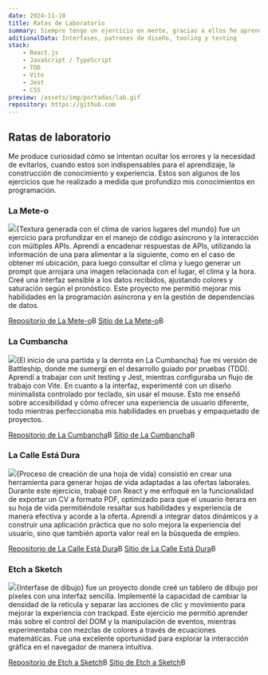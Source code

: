 ```yaml
---
date: 2024-11-10
title: Ratas de Laboratorio
summary: Siempre tengo un ejercicio en mente, gracias a ellos he aprendido desde trabajar con APIs y código asíncrono, hasta implementar TDD y sus pros y contras. Me han permitido visualizar y llevar a cabo el desarrollo de herramientas como generadores de documentos y tableros interactivos.
aditionalData: Interfases, patrones de diseño, tooling y testing
stack:
    - React.js
    - JavaScript / TypeScript
    - TDD
    - Vite
    - Jest
    - CSS
preview: /assets/img/portadas/lab.gif
repository: https://github.com
---
```


## Ratas de laboratorio

Me produce curiosidad cómo se intentan ocultar los errores y la necesidad de evitarlos, cuando estos son indispensables para el aprendizaje, la construcción de conocimiento y experiencia. Estos son algunos de los ejercicios que he realizado a medida que profundizo mis conocimientos en programación.

### La Mete-o

![](/assets/img/lab/lameteo.jpg){Textura generada con el clima de varios lugares del mundo}
fue un ejercicio para profundizar en el manejo de código asíncrono y la interacción con múltiples APIs. Aprendí a encadenar respuestas de APIs, utilizando la información de una para alimentar a la siguiente, como en el caso de obtener mi ubicación, para luego consultar el clima y luego generar un prompt que arrojara una imagen relacionada con el lugar, el clima y la hora. Creé una interfaz sensible a los datos recibidos, ajustando colores y saturación según el pronóstico. Este proyecto me permitió mejorar mis habilidades en la programación asíncrona y en la gestión de dependencias de datos.

[Repositorio de La Mete-o](https://github.com/dothedada/laMeteo)B
[Sitio de La Mete-o](https://dothedada.github.io/laMeteo/)B

### La Cumbancha

![](/assets/img/lab/lacumbancha.jpg){El inicio de una partida y la derrota en La Cumbancha}
fue mi versión de Battleship, donde me sumergí en el desarrollo guiado por pruebas (TDD). Aprendí a trabajar con unit testing y Jest, mientras configuraba un flujo de trabajo con Vite. En cuanto a la interfaz, experimenté con un diseño minimalista controlado por teclado, sin usar el mouse. Esto me enseñó sobre accesibilidad y cómo ofrecer una experiencia de usuario diferente, todo mientras perfeccionaba mis habilidades en pruebas y empaquetado de proyectos.

[Repositorio de La Cumbancha](https://github.com/dothedada/batttleship-top)B
[Sitio de La Cumbancha](https://dothedada.github.io/batttleship-top/)B

### La Calle Está Dura

![](/assets/img/lab/lacalleestadura.jpg){Proceso de creación de una hoja de vida}
consistió en crear una herramienta para generar hojas de vida adaptadas a las ofertas laborales. Durante este ejercicio, trabajé con React y me enfoqué en la funcionalidad de exportar un CV a formato PDF, optimizado para que el usuario iterara en su hoja de vida permitiéndole resaltar sus habilidades y experiencia de manera efectiva y acorde a la oferta. Aprendí a integrar datos dinámicos y a construir una aplicación práctica que no solo mejora la experiencia del usuario, sino que también aporta valor real en la búsqueda de empleo.

[Repositorio de La Calle Está Dura](https://github.com/dothedada/laCalleEstaDura)B
[Sitio de La Calle Está Dura](https://la-calle-esta-dura.vercel.app/)B

### Etch a Sketch

![](/assets/img/lab/sketch.jpg){Interfase de dibujo}
fue un proyecto donde creé un tablero de dibujo por píxeles con una interfaz sencilla. Implementé la capacidad de cambiar la densidad de la retícula y separar las acciones de clic y movimiento para mejorar la experiencia con trackpad. Este ejercicio me permitió aprender más sobre el control del DOM y la manipulación de eventos, mientras experimentaba con mezclas de colores a través de ecuaciones matemáticas. Fue una excelente oportunidad para explorar la interacción gráfica en el navegador de manera intuitiva.

[Repositorio de Etch a Sketch](https://github.com/dothedada/etch-a-sketch)B
[Sitio de Etch a Sketch](https://dothedada.github.io/etch-a-sketch/)B
